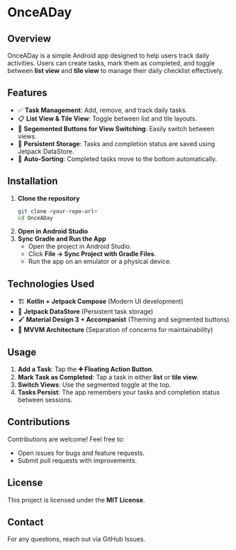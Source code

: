 # OnceADay

## Overview
OnceADay is a simple Android app designed to help users track daily activities. Users can create tasks, mark them as completed, and toggle between **list view** and **tile view** to manage their daily checklist effectively.

## Features
- ✅ **Task Management**: Add, remove, and track daily tasks.
- 📋 **List View & Tile View**: Toggle between list and tile layouts.
- 🎨 **Segemented Buttons for View Switching**: Easily switch between views.
- 💾 **Persistent Storage**: Tasks and completion status are saved using Jetpack DataStore.
- 🔄 **Auto-Sorting**: Completed tasks move to the bottom automatically.

## Installation
1. **Clone the repository**
   ```sh
   git clone <your-repo-url>
   cd OnceADay
   ```
2. **Open in Android Studio**
3. **Sync Gradle and Run the App**
   - Open the project in Android Studio.
   - Click **File → Sync Project with Gradle Files**.
   - Run the app on an emulator or a physical device.

## Technologies Used
- 🏗 **Kotlin + Jetpack Compose** (Modern UI development)
- 📂 **Jetpack DataStore** (Persistent task storage)
- 🖌 **Material Design 3 + Accompanist** (Theming and segmented buttons)
- 🏢 **MVVM Architecture** (Separation of concerns for maintainability)

## Usage
1. **Add a Task**: Tap the **➕ Floating Action Button**.
2. **Mark Task as Completed**: Tap a task in either **list** or **tile view**.
3. **Switch Views**: Use the segmented toggle at the top.
4. **Tasks Persist**: The app remembers your tasks and completion status between sessions.

## Contributions
Contributions are welcome! Feel free to:
- Open issues for bugs and feature requests.
- Submit pull requests with improvements.

## License
This project is licensed under the **MIT License**.

## Contact
For any questions, reach out via GitHub Issues.
